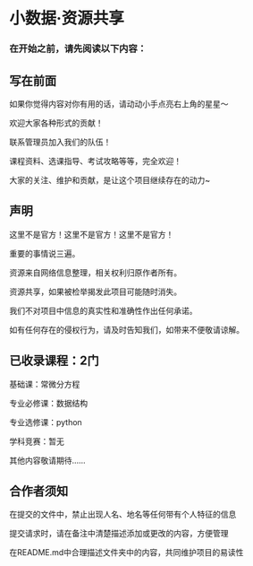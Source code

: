 # 小数据·资源共享

### 在开始之前，请先阅读以下内容：

## 写在前面

如果你觉得内容对你有用的话，请动动小手点亮右上角的星星～

欢迎大家各种形式的贡献！

联系管理员加入我们的队伍！

课程资料、选课指导、考试攻略等等，完全欢迎！

大家的关注、维护和贡献，是让这个项目继续存在的动力~

## 声明

这里不是官方！这里不是官方！这里不是官方！

重要的事情说三遍。

资源来自网络信息整理，相关权利归原作者所有。

资源共享，如果被检举揭发此项目可能随时消失。

我们不对项目中信息的真实性和准确性作出任何承诺。

如有任何存在的侵权行为，请及时告知我们，如带来不便敬请谅解。


## 已收录课程：2门

基础课：常微分方程

专业必修课：数据结构

专业选修课：python

学科竞赛：暂无

其他内容敬请期待……

## 合作者须知

在提交的文件中，禁止出现人名、地名等任何带有个人特征的信息

提交请求时，请在备注中清楚描述添加或更改的内容，方便管理

在README.md中合理描述文件夹中的内容，共同维护项目的易读性

